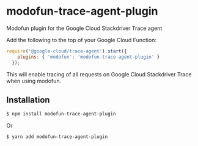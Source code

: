 # modofun-trace-agent-plugin
Modofun plugin for the Google Cloud Stackdriver Trace agent

Add the following to the top of your Google Cloud Function:

```js
require('@google-cloud/trace-agent').start({
    plugins: { 'modofun': 'modofun-trace-agent-plugin' }
  });
```

This will enable tracing of all requests on Google Cloud Stackdriver Trace when using modofun.

## Installation

```bash
$ npm install modofun-trace-agent-plugin
```

Or

```bash
$ yarn add modofun-trace-agent-plugin
```
